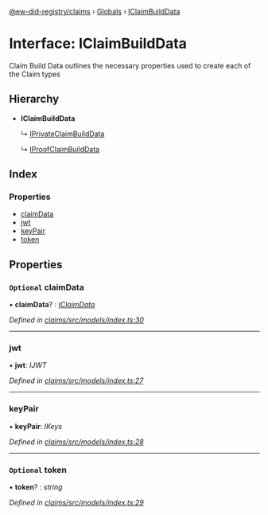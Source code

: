 [@ew-did-registry/claims](../README.md) › [Globals](../globals.md) › [IClaimBuildData](iclaimbuilddata.md)

# Interface: IClaimBuildData

Claim Build Data outlines the necessary properties used to create
each of the Claim types

## Hierarchy

* **IClaimBuildData**

  ↳ [IPrivateClaimBuildData](iprivateclaimbuilddata.md)

  ↳ [IProofClaimBuildData](iproofclaimbuilddata.md)

## Index

### Properties

* [claimData](iclaimbuilddata.md#optional-claimdata)
* [jwt](iclaimbuilddata.md#jwt)
* [keyPair](iclaimbuilddata.md#keypair)
* [token](iclaimbuilddata.md#optional-token)

## Properties

### `Optional` claimData

• **claimData**? : *[IClaimData](iclaimdata.md)*

*Defined in [claims/src/models/index.ts:30](https://github.com/energywebfoundation/ew-did-registry/blob/a4f69d5/packages/claims/src/models/index.ts#L30)*

___

###  jwt

• **jwt**: *IJWT*

*Defined in [claims/src/models/index.ts:27](https://github.com/energywebfoundation/ew-did-registry/blob/a4f69d5/packages/claims/src/models/index.ts#L27)*

___

###  keyPair

• **keyPair**: *IKeys*

*Defined in [claims/src/models/index.ts:28](https://github.com/energywebfoundation/ew-did-registry/blob/a4f69d5/packages/claims/src/models/index.ts#L28)*

___

### `Optional` token

• **token**? : *string*

*Defined in [claims/src/models/index.ts:29](https://github.com/energywebfoundation/ew-did-registry/blob/a4f69d5/packages/claims/src/models/index.ts#L29)*

